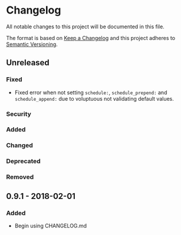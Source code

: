 # Changelog

All notable changes to this project will be documented in this file.

The format is based on [Keep a Changelog](http://keepachangelog.com/en/1.0.0/)
and this project adheres to [Semantic Versioning](http://semver.org/spec/v2.0.0.html).


## Unreleased

### Fixed
* Fixed error when not setting ``schedule:``, ``schedule_prepend:`` and
  ``schedule_append:`` due to voluptuous not validating default values.

### Security

### Added

### Changed

### Deprecated

### Removed


## 0.9.1 - 2018-02-01

### Added
- Begin using CHANGELOG.md
